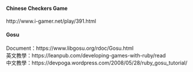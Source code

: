 <h4>Chinese Checkers Game</h4>
http://www.i-gamer.net/play/391.html<br>
<h4>Gosu</h4>
Document：https://www.libgosu.org/rdoc/Gosu.html<br>
英文教學：https://leanpub.com/developing-games-with-ruby/read<br>
中文教學：https://devpoga.wordpress.com/2008/05/28/ruby_gosu_tutorial/<br>
